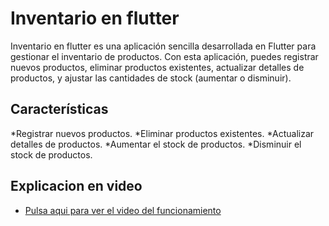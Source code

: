 # Inventario en flutter

Inventario en flutter es una aplicación sencilla desarrollada en Flutter para gestionar el inventario de productos. Con esta aplicación, puedes registrar nuevos productos, eliminar productos existentes, actualizar detalles de productos, y ajustar las cantidades de stock (aumentar o disminuir).

## Características

*Registrar nuevos productos.
*Eliminar productos existentes.
*Actualizar detalles de productos.
*Aumentar el stock de productos.
*Disminuir el stock de productos.

## Explicacion en video
- [Pulsa aqui para ver el video del funcionamiento](https://drive.google.com/file/d/1UbqcTDFXcD1DY9NTmxycSRoFAGlzsh4Q/view)

